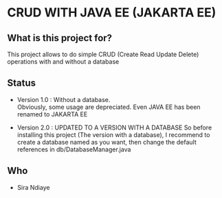 # CRUD WITH JAVA EE (JAKARTA EE)


## What is this project for? 

This project allows to do simple CRUD (Create Read Update Delete) operations with and without a database

## Status

- Version 1.0 : Without a database.  
Obviously, some usage are depreciated. Even JAVA EE has been renamed to JAKARTA EE

- Version 2.0 : UPDATED TO A VERSION WITH A DATABASE
So before installing this project (The version with a database), I recommend to create a database named as you want, then change the default references in db/DatabaseManager.java

## Who 

- Sira Ndiaye 
